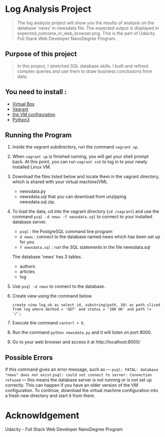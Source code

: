 # Log Analysis Project
>The log analysis project will show you the results of analysis on the database 'news' in newsdata file. The expected output is displayed in expected_outcome_in_web_browser.png. This is the part of Udacity Full Stack Web Developer NanoDegree Program.


## Purpose of this project
>In this project, I stretched SQL database skills. I built and refined complex queries and use them to draw business conclusions from data.


## You need to install : 
- [Virtual Box](https://www.virtualbox.org/wiki/Download_Old_Builds_5_1)
- [Vagrant](https://www.vagrantup.com/downloads.html)
- [the VM configuration](https://github.com/udacity/fullstack-nanodegree-vm)
- [Python3](https://www.python.org/getit/)


## Running the Program
1. Inside the vagrant subdirectory, run the command ```vagrant up```.
2. When ```vagrant up``` is finished running, you will get your shell prompt back. At this point, you can run ```vagrant ssh``` to log in to your newly installed Linux VM.
4. Download the files listed below and locate them in the vagrant directory, which is shared with your virtual machine(VM).
    - newsdata.py
    - newsdata.sql that you can download from unzipping newsdata.sql.zip.
5. To load the data, cd into the vagrant directory (```cd /vagrant```) and use the command ```psql -d news -f newsdata.sql``` to connect to your installed database server.
    - ```psql``` : the PostgreSQL command line program
    - ```d news``` : connect to the database named news which has been set up for you
    - ```f newsdata.sql``` : run the SQL statements in the file newsdata.sql
    
   The database 'news' has 3 tables.
    * authors 
    * articles
    * log   
6. Use ```psql -d news``` to connect to the database.
7. Create view using the command below.
    ```
    create view log_ok as select id, substring(path, 10) as path_sliced from log where method = 'GET' and status = '200 OK' and path != '/';
    ```
8. Execute the command ```contorl + D```.
9. Run the command ```python newsdata.py``` and it will listen on port 8000.
10. Go to your web browser and access it at http://localhost:8000/


## Possible Errors
If this command gives an error message, such as —
```psql: FATAL: database "news" does not exist```
```psql: could not connect to server: Connection refused```
— this means the database server is not running or is not set up correctly. This can happen if you have an older version of the VM configuration. To continue, download the virtual machine configuration into a fresh new directory and start it from there.


# Acknowldgement
Udacity - Full Stack Web Developer NanoDegree Program
